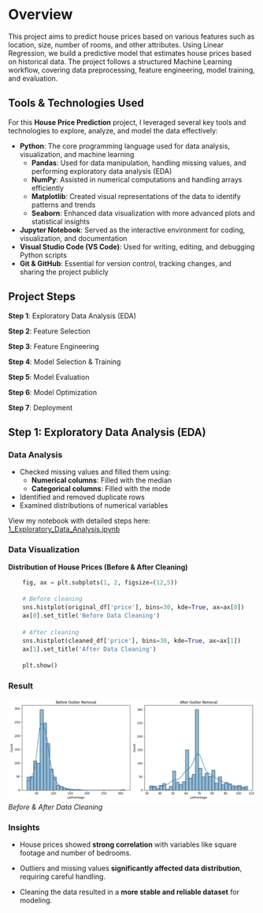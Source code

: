 # Overview
This project aims to predict house prices based on various features such as location, size, number of rooms, and other attributes. Using Linear Regression, we build a predictive model that estimates house prices based on historical data. The project follows a structured Machine Learning workflow, covering data preprocessing, feature engineering, model training, and evaluation.

## Tools & Technologies Used
For this <b>House Price Prediction</b> project, I leveraged several key tools and technologies to explore, analyze, and model the data effectively:
- <b>Python</b>: The core programming language used for data analysis, visualization, and machine learning
    - <b>Pandas</b>: Used for data manipulation, handling missing values, and performing exploratory data analysis (EDA)
    - <b>NumPy</b>: Assisted in numerical computations and handling arrays efficiently
    - <b>Matplotlib</b>: Created visual representations of the data to identify patterns and trends
    - <b>Seaborn</b>: Enhanced data visualization with more advanced plots and statistical insights
- <b>Jupyter Notebook</b>: Served as the interactive environment for coding, visualization, and documentation
- <b>Visual Studio Code (VS Code)</b>: Used for writing, editing, and debugging Python scripts
- <b>Git & GitHub</b>: Essential for version control, tracking changes, and sharing the project publicly

## Project Steps
<b>Step 1</b>: Exploratory Data Analysis (EDA)

<b>Step 2</b>: Feature Selection

<b>Step 3</b>: Feature Engineering

<b>Step 4</b>: Model Selection & Training

<b>Step 5</b>: Model Evaluation

<b>Step 6</b>: Model Optimization

<b>Step 7</b>: Deployment

## Step 1: Exploratory Data Analysis (EDA)
### Data Analysis
- Checked missing values and filled them using:
    - <b>Numerical columns</b>: Filled with the median
    - <b>Categorical columns</b>: Filled with the mode
- Identified and removed duplicate rows
- Examined distributions of numerical variables

View my notebook with detailed steps here:
[1_Exploratory_Data_Analysis.ipynb](Project_Files\1_Exploratory_Data_Analysis.ipynb)

### Data Visualization
<b>Distribution of House Prices (Before & After Cleaning)</b>
```python
    fig, ax = plt.subplots(1, 2, figsize=(12,5))

    # Before cleaning
    sns.histplot(original_df['price'], bins=30, kde=True, ax=ax[0])
    ax[0].set_title('Before Data Cleaning')

    # After cleaning
    sns.histplot(cleaned_df['price'], bins=30, kde=True, ax=ax[1])
    ax[1].set_title('After Data Cleaning')

    plt.show()
```

### <b>Result</b>

![Before & After Data Cleaning](Images\1_EDA_Before_&_After_Data_Cleaning.png) 
*Before & After Data Cleaning*

### Insights
- House prices showed <b>strong correlation</b> with variables like square footage and number of bedrooms.

- Outliers and missing values <b>significantly affected data distribution</b>, requiring careful handling.

- Cleaning the data resulted in a <b>more stable and reliable dataset</b> for modeling.